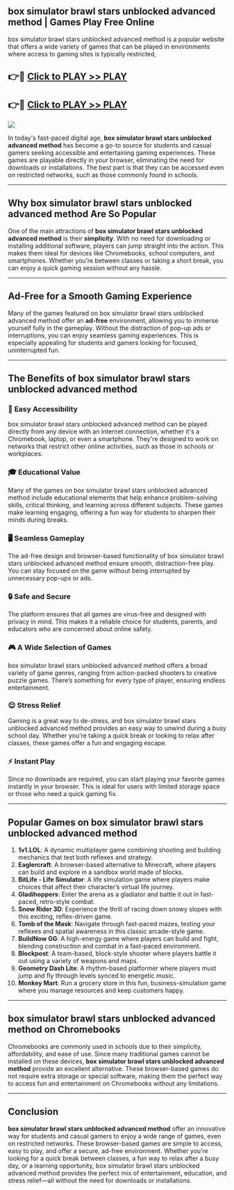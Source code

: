 ## box simulator brawl stars unblocked advanced method | Games Play Free Online

box simulator brawl stars unblocked advanced method is a popular website that offers a wide variety of games that can be played in environments where access to gaming sites is typically restricted,


## 👉🔴 [Click to PLAY >> PLAY](http://freeplayer.one?title=box_simulator_brawl_stars_unblocked_advanced_method&ref=14D)

## 👉🔴 [Click to PLAY >> PLAY](http://freeplayer.one?title=box_simulator_brawl_stars_unblocked_advanced_method&ref=14D)


<a href="http://freeplayer.one?title=box_simulator_brawl_stars_unblocked_advanced_method&ref=14D"><img src="https://clearcache.store/games.png"></a>

In today's fast-paced digital age, **box simulator brawl stars unblocked advanced method** has become a go-to source for students and casual gamers seeking accessible and entertaining gaming experiences. These games are playable directly in your browser, eliminating the need for downloads or installations. The best part is that they can be accessed even on restricted networks, such as those commonly found in schools.

---

## **Why box simulator brawl stars unblocked advanced method Are So Popular**

One of the main attractions of **box simulator brawl stars unblocked advanced method** is their **simplicity**. With no need for downloading or installing additional software, players can jump straight into the action. This makes them ideal for devices like Chromebooks, school computers, and smartphones. Whether you’re between classes or taking a short break, you can enjoy a quick gaming session without any hassle.

---

## **Ad-Free for a Smooth Gaming Experience**

Many of the games featured on box simulator brawl stars unblocked advanced method offer an **ad-free** environment, allowing you to immerse yourself fully in the gameplay. Without the distraction of pop-up ads or interruptions, you can enjoy seamless gaming experiences. This is especially appealing for students and gamers looking for focused, uninterrupted fun.

---

## **The Benefits of box simulator brawl stars unblocked advanced method**

### 🚪 **Easy Accessibility**
box simulator brawl stars unblocked advanced method can be played directly from any device with an internet connection, whether it's a Chromebook, laptop, or even a smartphone. They're designed to work on networks that restrict other online activities, such as those in schools or workplaces.

### 🎓 **Educational Value**
Many of the games on box simulator brawl stars unblocked advanced method include educational elements that help enhance problem-solving skills, critical thinking, and learning across different subjects. These games make learning engaging, offering a fun way for students to sharpen their minds during breaks.

### 🖥️ **Seamless Gameplay**
The ad-free design and browser-based functionality of box simulator brawl stars unblocked advanced method ensure smooth, distraction-free play. You can stay focused on the game without being interrupted by unnecessary pop-ups or ads.

### 🔒 **Safe and Secure**
The platform ensures that all games are virus-free and designed with privacy in mind. This makes it a reliable choice for students, parents, and educators who are concerned about online safety.

### 🎮 **A Wide Selection of Games**
box simulator brawl stars unblocked advanced method offers a broad variety of game genres, ranging from action-packed shooters to creative puzzle games. There’s something for every type of player, ensuring endless entertainment.

### 😌 **Stress Relief**
Gaming is a great way to de-stress, and box simulator brawl stars unblocked advanced method provides an easy way to unwind during a busy school day. Whether you're taking a quick break or looking to relax after classes, these games offer a fun and engaging escape.

### ⚡ **Instant Play**
Since no downloads are required, you can start playing your favorite games instantly in your browser. This is ideal for users with limited storage space or those who need a quick gaming fix.

---

## **Popular Games on box simulator brawl stars unblocked advanced method**

1. **1v1.LOL**: A dynamic multiplayer game combining shooting and building mechanics that test both reflexes and strategy.
2. **Eaglercraft**: A browser-based alternative to Minecraft, where players can build and explore in a sandbox world made of blocks.
3. **BitLife - Life Simulator**: A life simulation game where players make choices that affect their character’s virtual life journey.
4. **Gladihoppers**: Enter the arena as a gladiator and battle it out in fast-paced, retro-style combat.
5. **Snow Rider 3D**: Experience the thrill of racing down snowy slopes with this exciting, reflex-driven game.
6. **Tomb of the Mask**: Navigate through fast-paced mazes, testing your reflexes and spatial awareness in this classic arcade-style game.
7. **BuildNow GG**: A high-energy game where players can build and fight, blending construction and combat in a fast-paced environment.
8. **Blockpost**: A team-based, block-style shooter where players battle it out using a variety of weapons and maps.
9. **Geometry Dash Lite**: A rhythm-based platformer where players must jump and fly through levels synced to energetic music.
10. **Monkey Mart**: Run a grocery store in this fun, business-simulation game where you manage resources and keep customers happy.

---

## **box simulator brawl stars unblocked advanced method on Chromebooks**

Chromebooks are commonly used in schools due to their simplicity, affordability, and ease of use. Since many traditional games cannot be installed on these devices, **box simulator brawl stars unblocked advanced method** provide an excellent alternative. These browser-based games do not require extra storage or special software, making them the perfect way to access fun and entertainment on Chromebooks without any limitations.

---

## **Conclusion**

**box simulator brawl stars unblocked advanced method** offer an innovative way for students and casual gamers to enjoy a wide range of games, even on restricted networks. These browser-based games are simple to access, easy to play, and offer a secure, ad-free environment. Whether you’re looking for a quick break between classes, a fun way to relax after a busy day, or a learning opportunity, box simulator brawl stars unblocked advanced method provides the perfect mix of entertainment, education, and stress relief—all without the need for downloads or installations.